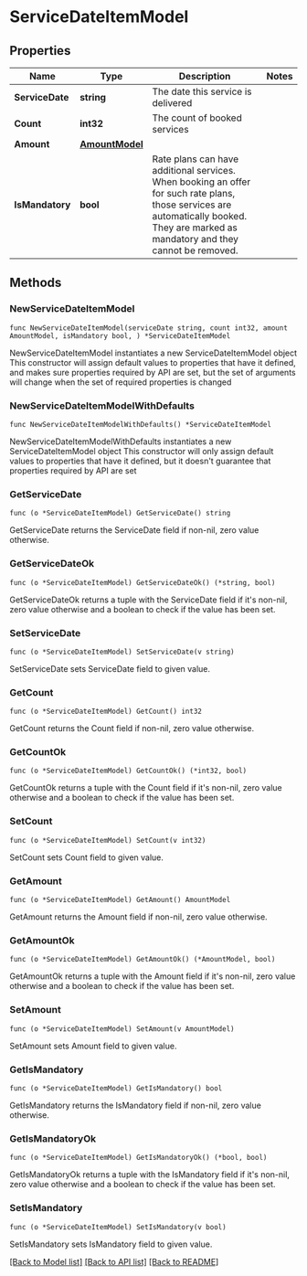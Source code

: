# ServiceDateItemModel

## Properties

Name | Type | Description | Notes
------------ | ------------- | ------------- | -------------
**ServiceDate** | **string** | The date this service is delivered | 
**Count** | **int32** | The count of booked services | 
**Amount** | [**AmountModel**](AmountModel.md) |  | 
**IsMandatory** | **bool** | Rate plans can have additional services. When booking an offer for such rate plans, those services are automatically booked.  They are marked as mandatory and they cannot be removed. | 

## Methods

### NewServiceDateItemModel

`func NewServiceDateItemModel(serviceDate string, count int32, amount AmountModel, isMandatory bool, ) *ServiceDateItemModel`

NewServiceDateItemModel instantiates a new ServiceDateItemModel object
This constructor will assign default values to properties that have it defined,
and makes sure properties required by API are set, but the set of arguments
will change when the set of required properties is changed

### NewServiceDateItemModelWithDefaults

`func NewServiceDateItemModelWithDefaults() *ServiceDateItemModel`

NewServiceDateItemModelWithDefaults instantiates a new ServiceDateItemModel object
This constructor will only assign default values to properties that have it defined,
but it doesn't guarantee that properties required by API are set

### GetServiceDate

`func (o *ServiceDateItemModel) GetServiceDate() string`

GetServiceDate returns the ServiceDate field if non-nil, zero value otherwise.

### GetServiceDateOk

`func (o *ServiceDateItemModel) GetServiceDateOk() (*string, bool)`

GetServiceDateOk returns a tuple with the ServiceDate field if it's non-nil, zero value otherwise
and a boolean to check if the value has been set.

### SetServiceDate

`func (o *ServiceDateItemModel) SetServiceDate(v string)`

SetServiceDate sets ServiceDate field to given value.


### GetCount

`func (o *ServiceDateItemModel) GetCount() int32`

GetCount returns the Count field if non-nil, zero value otherwise.

### GetCountOk

`func (o *ServiceDateItemModel) GetCountOk() (*int32, bool)`

GetCountOk returns a tuple with the Count field if it's non-nil, zero value otherwise
and a boolean to check if the value has been set.

### SetCount

`func (o *ServiceDateItemModel) SetCount(v int32)`

SetCount sets Count field to given value.


### GetAmount

`func (o *ServiceDateItemModel) GetAmount() AmountModel`

GetAmount returns the Amount field if non-nil, zero value otherwise.

### GetAmountOk

`func (o *ServiceDateItemModel) GetAmountOk() (*AmountModel, bool)`

GetAmountOk returns a tuple with the Amount field if it's non-nil, zero value otherwise
and a boolean to check if the value has been set.

### SetAmount

`func (o *ServiceDateItemModel) SetAmount(v AmountModel)`

SetAmount sets Amount field to given value.


### GetIsMandatory

`func (o *ServiceDateItemModel) GetIsMandatory() bool`

GetIsMandatory returns the IsMandatory field if non-nil, zero value otherwise.

### GetIsMandatoryOk

`func (o *ServiceDateItemModel) GetIsMandatoryOk() (*bool, bool)`

GetIsMandatoryOk returns a tuple with the IsMandatory field if it's non-nil, zero value otherwise
and a boolean to check if the value has been set.

### SetIsMandatory

`func (o *ServiceDateItemModel) SetIsMandatory(v bool)`

SetIsMandatory sets IsMandatory field to given value.



[[Back to Model list]](../README.md#documentation-for-models) [[Back to API list]](../README.md#documentation-for-api-endpoints) [[Back to README]](../README.md)


